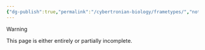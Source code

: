```yaml
---
{"dg-publish":true,"permalink":"/cybertronian-biology/frametypes/","noteIcon":"default"}
---
```

  
>[!warning] 
>This page is either entirely or partially incomplete. 

